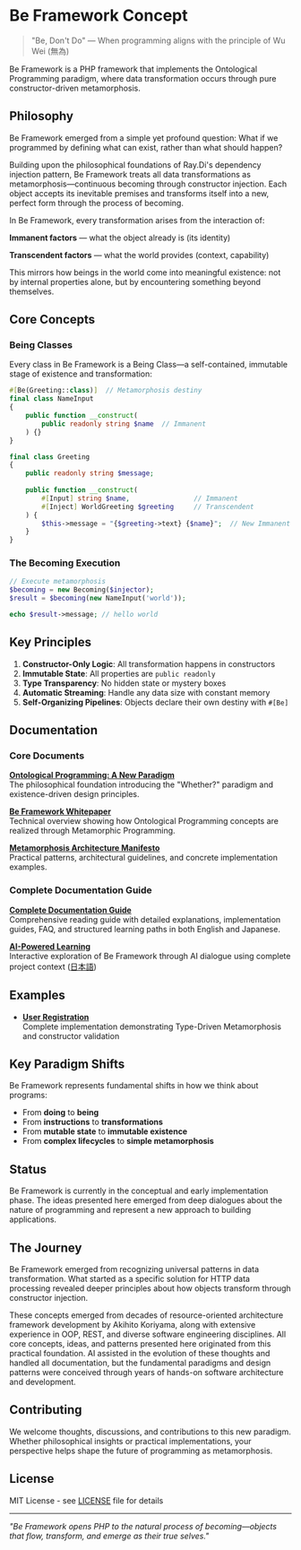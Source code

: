 # Be Framework Concept

> "Be, Don't Do" — When programming aligns with the principle of Wu Wei (無為)

Be Framework is a PHP framework that implements the Ontological Programming paradigm, where data transformation occurs through pure constructor-driven metamorphosis.

## Philosophy

Be Framework emerged from a simple yet profound question: What if we programmed by defining what can exist, rather than what should happen?

Building upon the philosophical foundations of Ray.Di's dependency injection pattern, Be Framework treats all data transformations as metamorphosis—continuous becoming through constructor injection. Each object accepts its inevitable premises and transforms itself into a new, perfect form through the process of becoming.

In Be Framework, every transformation arises from the interaction of:

**Immanent factors** — what the object already is (its identity)

**Transcendent factors** — what the world provides (context, capability)

This mirrors how beings in the world come into meaningful existence: not by internal properties alone, but by encountering something beyond themselves.

## Core Concepts

### Being Classes

Every class in Be Framework is a Being Class—a self-contained, immutable stage of existence and transformation:

```php
#[Be(Greeting::class)]  // Metamorphosis destiny
final class NameInput
{
    public function __construct(
        public readonly string $name  // Immanent
    ) {}
}

final class Greeting
{
    public readonly string $message;
    
    public function __construct(
        #[Input] string $name,                // Immanent
        #[Inject] WorldGreeting $greeting     // Transcendent
    ) {
        $this->message = "{$greeting->text} {$name}";  // New Immanent
    }
}
```

### The Becoming Execution

```php
// Execute metamorphosis
$becoming = new Becoming($injector);
$result = $becoming(new NameInput('world'));

echo $result->message; // hello world
```

## Key Principles

1. **Constructor-Only Logic**: All transformation happens in constructors
2. **Immutable State**: All properties are `public readonly`
3. **Type Transparency**: No hidden state or mystery boxes
4. **Automatic Streaming**: Handle any data size with constant memory
5. **Self-Organizing Pipelines**: Objects declare their own destiny with `#[Be]`

## Documentation

### Core Documents

**[Ontological Programming: A New Paradigm](docs/philosophy/ontological-programming-paper.md)**  
The philosophical foundation introducing the "Whether?" paradigm and existence-driven design principles.

**[Be Framework Whitepaper](docs/framework/be-framework-whitepaper.md)**  
Technical overview showing how Ontological Programming concepts are realized through Metamorphic Programming.

**[Metamorphosis Architecture Manifesto](docs/patterns/metamorphosis-architecture-manifesto.md)**  
Practical patterns, architectural guidelines, and concrete implementation examples.

### Complete Documentation Guide

**[Complete Documentation Guide](docs/README.md)**  
Comprehensive reading guide with detailed explanations, implementation guides, FAQ, and structured learning paths in both English and Japanese.

**[AI-Powered Learning](study/README.md)**  
Interactive exploration of Be Framework through AI dialogue using complete project context ([日本語](study/README-ja.md))

## Examples

- **[User Registration](examples/user-registration/)**  
  Complete implementation demonstrating Type-Driven Metamorphosis and constructor validation

## Key Paradigm Shifts

Be Framework represents fundamental shifts in how we think about programs:

- From **doing** to **being**
- From **instructions** to **transformations**
- From **mutable state** to **immutable existence**
- From **complex lifecycles** to **simple metamorphosis**

## Status

Be Framework is currently in the conceptual and early implementation phase. The ideas presented here emerged from deep dialogues about the nature of programming and represent a new approach to building applications.

## The Journey

Be Framework emerged from recognizing universal patterns in data transformation. What started as a specific solution for HTTP data processing revealed deeper principles about how objects transform through constructor injection. 

These concepts emerged from decades of resource-oriented architecture framework development by Akihito Koriyama, along with extensive experience in OOP, REST, and diverse software engineering disciplines. All core concepts, ideas, and patterns presented here originated from this practical foundation. AI assisted in the evolution of these thoughts and handled all documentation, but the fundamental paradigms and design patterns were conceived through years of hands-on software architecture and development.


## Contributing

We welcome thoughts, discussions, and contributions to this new paradigm. Whether philosophical insights or practical implementations, your perspective helps shape the future of programming as metamorphosis.

## License

MIT License - see [LICENSE](LICENSE) file for details

---

*"Be Framework opens PHP to the natural process of becoming—objects that flow, transform, and emerge as their true selves."*
